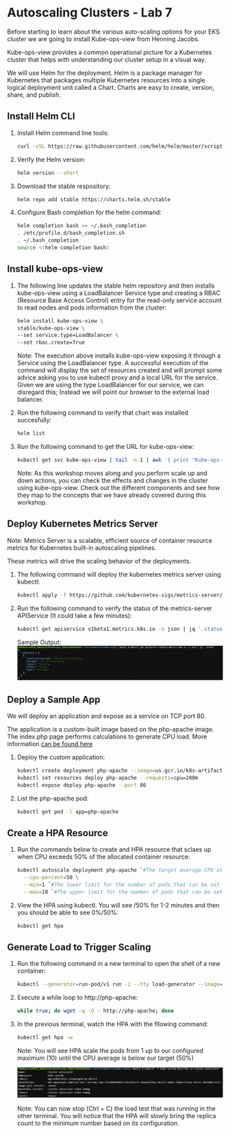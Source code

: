 # Autoscaling Clusters - Lab 7

Before starting to learn about the various auto-scaling options for your EKS cluster we are going to install Kube-ops-view from Henning Jacobs.

Kube-ops-view provides a common operational picture for a Kubernetes cluster that helps with understanding our cluster setup in a visual way.

We will use Helm for the deployment. Helm is a package manager for Kubernetes that packages multiple Kubernetes resources into a single logical deployment unit called a Chart. Charts are easy to create, version, share, and publish.

## Install Helm CLI

1. Install Helm command line tools:

    ```bash
    curl -sSL https://raw.githubusercontent.com/helm/helm/master/scripts/get-helm-3 | bash
    ```
2. Verify the Helm version:

    ```bash
    helm version --short
    ```
3. Download the stable respository:

    ```bash
    helm repo add stable https://charts.helm.sh/stable
    ```

4. Configure Bash completion for the helm command:

    ```bash
    helm completion bash >> ~/.bash_completion
    . /etc/profile.d/bash_completion.sh
    . ~/.bash_completion
    source <(helm completion bash)
    ```

## Install kube-ops-view 

1. The following line updates the stable helm repository and then installs kube-ops-view using a LoadBalancer Service type and creating a RBAC (Resource Base Access Control) entry for the read-only service account to read nodes and pods information from the cluster:

    ```bash
    helm install kube-ops-view \
    stable/kube-ops-view \
    --set service.type=LoadBalancer \
    --set rbac.create=True
    ```
    Note: The execution above installs kube-ops-view exposing it through a Service using the LoadBalancer type. A successful execution of the command will display the set of resources created and will prompt some advice asking you to use kubectl proxy and a local URL for the service. Given we are using the type LoadBalancer for our service, we can disregard this; Instead we will point our browser to the external load balancer.

2. Run the following command to verify that chart was installed succesfully:

    ```bash
    helm list
    ```
3. Run the following command to get the URL for kube-ops-view:

    ```bash
    kubectl get svc kube-ops-view | tail -n 1 | awk '{ print "Kube-ops-view URL = http://"$4 }'
    ```
    Note: As this workshop moves along and you perform scale up and down actions, you can check the effects and changes in the cluster using kube-ops-view. Check out the different components and see how they map to the concepts that we have already covered during this workshop.

## Deploy Kubernetes Metrics Server

Note: Metrics Server is a scalable, efficient source of container resource metrics for Kubernetes built-in autoscaling pipelines.

These metrics will drive the scaling behavior of the deployments.

1. The following command will deploy the kubernetes metrics server using kubectl:

    ```bash
    kubectl apply -f https://github.com/kubernetes-sigs/metrics-server/releases/download/v0.5.0/components.yaml
    ```
2. Run the following command to verify the status of the metrics-server APIService (It could take a few minutes):

    ```bash
    kubectl get apiservice v1beta1.metrics.k8s.io -o json | jq '.status'
    ```
    Sample Output:
    ![role-1](./images/role-1.png)

## Deploy a Sample App

We will deploy an application and expose as a service on TCP port 80.

The application is a custom-built image based on the php-apache image. The index.php page performs calculations to generate CPU load. More information [can be found here](https://kubernetes.io/docs/tasks/run-application/horizontal-pod-autoscale-walkthrough/#run-expose-php-apache-server)

1. Deploy the custom application:

    ```bash
    kubectl create deployment php-apache --image=us.gcr.io/k8s-artifacts-prod/hpa-example
    kubectl set resources deploy php-apache --requests=cpu=200m
    kubectl expose deploy php-apache --port 80
    ```
2. List the php-apache pod:

    ```bash
    kubectl get pod -l app=php-apache
    ```

## Create a HPA Resource

1. Run the commands below to create and HPA resource that sclaes up when CPU exceeds 50% of the allocated container resource:

    ```bash
    kubectl autoscale deployment php-apache `#The target average CPU utilization` \
      --cpu-percent=50 \
      --min=1 `#The lower limit for the number of pods that can be set by the autoscaler` \
      --max=10 `#The upper limit for the number of pods that can be set by the autoscaler`
    ```
2. View the HPA using kubectl. You will see <unknown>/50% for 1-2 minutes and then you should be able to see 0%/50%:

    ```bash
    kubectl get hpa
    ```
## Generate Load to Trigger Scaling

1. Run the following command in a new terminal to open the shell of a new container:

    ```bash
    kubectl --generator=run-pod/v1 run -i --tty load-generator --image=busybox /bin/sh
    ```
2. Execute a while loop to http://php-apache:

    ```bash
    while true; do wget -q -O - http://php-apache; done
    ```    
3. In the previous terminal, watch the HPA with the fllowing command:

    ```bash
    kubectl get hpa -w
    ```   
    Note: You will see HPA scale the pods from 1 up to our configured maximum (10) until the CPU average is below our target (50%)

    ![role-2](./images/role-2.png)

    Note: You can now stop (Ctrl + C) the load test that was running in the other terminal. You will notice that the HPA will slowly bring the replica count to the minimum number based on its configuration. 
